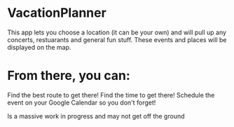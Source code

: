 # VacationPlanner

This app lets you choose a location (it can be your own) and will pull up any concerts, restuarants
and general fun stuff. These events and places will be displayed on the map.
            
# From there, you can:
Find the best route to get there!
Find the time to get there!
Schedule the event on your Google Calendar so you don't forget!

Is a massive work in progress and may not get off the ground
